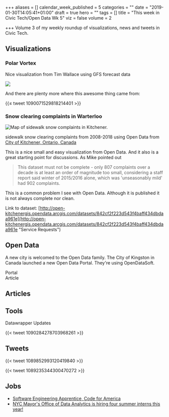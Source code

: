 +++
aliases = []
calendar_week_published = 5
categories = ""
date = "2019-01-30T14:05:41+01:00"
draft = true
hero = ""
tags = []
title = "This week in Civic Tech/Open Data Wk 5"
viz = false
volume = 2

+++
Volume 3 of my weekly roundup of visualizations, news and tweets in Civic Tech.

## Visualizations

### Polar Vortex

Nice visualization from Tim Wallace using GFS forecast data

![](https://pbs.twimg.com/media/DyC2DS0U0AAiZzE.jpg)

And there are plenty more where this awesome thing came from:

{{≤ tweet 1090071529818214401 >}}

### Snow clearing complaints in Warterloo

![Map of sidewalk snow complaints in Kitchener.](https://pbs.twimg.com/media/Dx3VRxWVYAArgGq.jpg:large)

sidewalk snow clearing complaints from 2008-2018 using Open Data from [City of Kitchener, Ontario, Canada](https://www.kitchener.ca)

This is a nice small and easy visualization from Open Data. And it also is a great starting point for discussions. As Mike pointed out 

> This dataset must not be complete - only 807 complaints over a decade is at least an order of magnitude too small, considering a staff report said winter of 2015/2016 alone, which was 'unseasonably mild' had 902 complaints.

This is a common problem I see with Open Data. Although it is published it is not always complete nor clean. 

Link to dataset: [http://open-kitchenergis.opendata.arcgis.com/datasets/842cf2f223d543f4baff434dbdaa961e](http://open-kitchenergis.opendata.arcgis.com/datasets/842cf2f223d543f4baff434dbdaa961e "Service Requests")

## Open Data

A new city is welcomed to the Open Data family. The City of Kingston in Canada launched a new Open Data Portal. They're using OpenDataSoft. 

Portal  
Article

## Articles

## Tools

Datawrapper Updates

{{< tweet 1090284278703968261 >}}

## Tweets

{{< tweet 1089852993120419840 >}}

{{< tweet 1089235344300470272 >}}

## Jobs

* [Software Engineering Apprentice, Code for America](https://www.codeforamerica.org/jobs?gh_jid=1500593&utm_campaign=Oktopost-2019-01+General+Campaign&utm_content=Oktopost-twitter&utm_medium=social&utm_source=twitter)
* [NYC Mayor's Office of Data Analytics is hiring four summer interns this year!](https://twitter.com/postkxj/status/1090061225621360640)